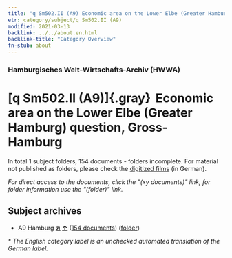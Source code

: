 ```yaml
---
title: "q Sm502.II (A9) Economic area on the Lower Elbe (Greater Hamburg) question, Gross-Hamburg"
etr: category/subject/q Sm502.II (A9)
modified: 2021-03-13
backlink: ../../about.en.html
backlink-title: "Category Overview"
fn-stub: about
---
```


### Hamburgisches Welt-Wirtschafts-Archiv (HWWA)
# [q Sm502.II (A9)]{.gray}&#8201; Economic area on the Lower Elbe (Greater Hamburg) question, Gross-Hamburg&#160; 





In total 1 subject folders, 154 documents - folders incomplete.
For material not published as folders, please check the [digitized films](/film/h1_sh) (in German).

_For direct access to the documents, click the "(xy documents)" link, for folder information use the "(folder)" link._

## Subject archives


- A9 Hamburg [**&nearr;**](../../../geo/i/140905/about.en.html "Hamburg (all folders)") [**&uarr;**](../../../geo/about.en.html#A9 "Country category system") (<a href="https://pm20.zbw.eu/dfgview/sh/140905,146068" title="about: Hamburg : Economic area on the Lower Elbe (Greater Hamburg) question, Gross-Hamburg" target="_blank">154 documents</a>) ([folder](http://purl.org/pressemappe20/folder/sh/140905,146068))


_* The English category label is an unchecked automated translation of the German label._

